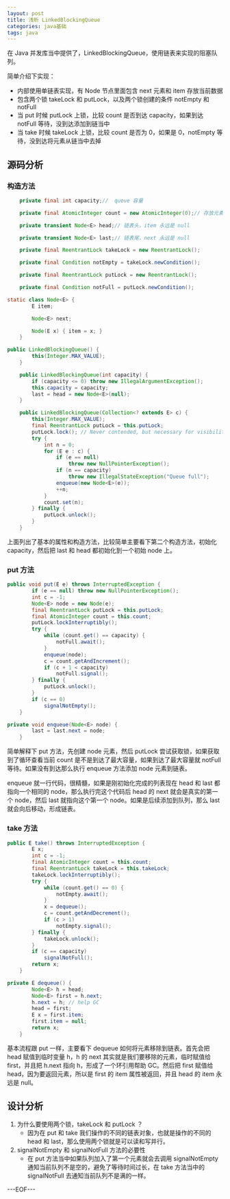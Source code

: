 ```yaml
---
layout: post
title: 浅析 LinkedBlockingQueue
categories: java基础
tags: java
---
```


在 Java 并发库当中提供了，LinkedBlockingQueue，使用链表来实现的阻塞队列。

简单介绍下实现：

- 内部使用单链表实现，有 Node 节点里面包含 next 元素和 item 存放当前数据
- 包含两个锁 takeLock 和 putLock，以及两个锁创建的条件 notEmpty 和 notFull
- 当 put 时候 putLock 上锁，比较 count 是否到达 capacity，如果到达 notFull 等待，没到达添加到链当中
- 当 take 时候 takeLock 上锁，比较 count 是否为 0，如果是 0，notEmpty 等待，没到达将元素从链当中去掉

## 源码分析

### 构造方法

```java
    private final int capacity;//  queue 容量

    private final AtomicInteger count = new AtomicInteger(0);// 存放元素个数

    private transient Node<E> head;// 链表头，item 永远是 null

    private transient Node<E> last;// 链表尾，next 永远是 null

    private final ReentrantLock takeLock = new ReentrantLock();

    private final Condition notEmpty = takeLock.newCondition();

    private final ReentrantLock putLock = new ReentrantLock();

    private final Condition notFull = putLock.newCondition();

static class Node<E> {
        E item;

        Node<E> next;

        Node(E x) { item = x; }
    }

public LinkedBlockingQueue() {
        this(Integer.MAX_VALUE);
    }

    public LinkedBlockingQueue(int capacity) {
        if (capacity <= 0) throw new IllegalArgumentException();
        this.capacity = capacity;
        last = head = new Node<E>(null);
    }

    public LinkedBlockingQueue(Collection<? extends E> c) {
        this(Integer.MAX_VALUE);
        final ReentrantLock putLock = this.putLock;
        putLock.lock(); // Never contended, but necessary for visibility
        try {
            int n = 0;
            for (E e : c) {
                if (e == null)
                    throw new NullPointerException();
                if (n == capacity)
                    throw new IllegalStateException("Queue full");
                enqueue(new Node<E>(e));
                ++n;
            }
            count.set(n);
        } finally {
            putLock.unlock();
        }
    }
```

上面列出了基本的属性和构造方法，比较简单主要看下第二个构造方法，初始化 capacity，然后把 last 和 head 都初始化到一个初始 node 上。

### put 方法

```java
public void put(E e) throws InterruptedException {
        if (e == null) throw new NullPointerException();
        int c = -1;
        Node<E> node = new Node(e);
        final ReentrantLock putLock = this.putLock;
        final AtomicInteger count = this.count;
        putLock.lockInterruptibly();
        try {
            while (count.get() == capacity) {
                notFull.await();
            }
            enqueue(node);
            c = count.getAndIncrement();
            if (c + 1 < capacity)
                notFull.signal();
        } finally {
            putLock.unlock();
        }
        if (c == 0)
            signalNotEmpty();
    }

private void enqueue(Node<E> node) {
        last = last.next = node;
    }
```

简单解释下 put 方法，先创建 node 元素，然后 putLock 尝试获取锁，如果获取到了循环查看当前 count 是不是到达了最大容量，如果到达了最大容量就 notFull 等待。如果没有到达那么执行 enqueue 方法添加 node 元素到链表。

enqueue 就一行代码，很精髓，如果是刚初始化完成的列表现在 head 和 last 都指向一个相同的 node，那么执行完这个代码后 head 的 next 就会是真实的第一个 node，然后 last 就指向这个第一个 node。如果是后续添加到队列，那么 last 就会向后移动，形成链表。

### take 方法

```java
public E take() throws InterruptedException {
        E x;
        int c = -1;
        final AtomicInteger count = this.count;
        final ReentrantLock takeLock = this.takeLock;
        takeLock.lockInterruptibly();
        try {
            while (count.get() == 0) {
                notEmpty.await();
            }
            x = dequeue();
            c = count.getAndDecrement();
            if (c > 1)
                notEmpty.signal();
        } finally {
            takeLock.unlock();
        }
        if (c == capacity)
            signalNotFull();
        return x;
    }

private E dequeue() {
        Node<E> h = head;
        Node<E> first = h.next;
        h.next = h; // help GC
        head = first;
        E x = first.item;
        first.item = null;
        return x;
    }
```

基本流程跟 put 一样，主要看下 dequeue 如何将元素移除到链表。首先会把 head 赋值到临时变量 h，h 的 next 其实就是我们要移除的元素，临时赋值给 first，并且把 h.next 指向 h，形成了一个环引用帮助 GC。然后把 first 赋值给 head，因为要返回元素，所以是 first 的 item 属性被返回，并且 head 的 item 永远是 null。

## 设计分析

1. 为什么要使用两个锁，takeLock 和 putLock ？
	- 因为在 put 和 take 我们操作的不同的链表对象，也就是操作的不同的 head 和 last，那么使用两个锁就是可以读和写并行。
2. signalNotEmpty 和  signalNotFull 方法的必要性
	- 在 put 方法当中如果队列加入了第一个元素就会去调用 signalNotEmpty 通知当前队列不是空的，避免了等待时间过长，在 take 方法当中的 signalNotFull 去通知当前队列不是满的一样。


---EOF---

